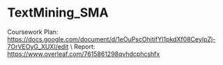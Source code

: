 # TextMining_SMA

Coursework Plan: https://docs.google.com/document/d/1eOuPscOhitifYI1pkdXf08CeyIpZj-7OrVEOyG_XUXI/edit \\
Report: https://www.overleaf.com/7615861298qvhdcphcshfx
